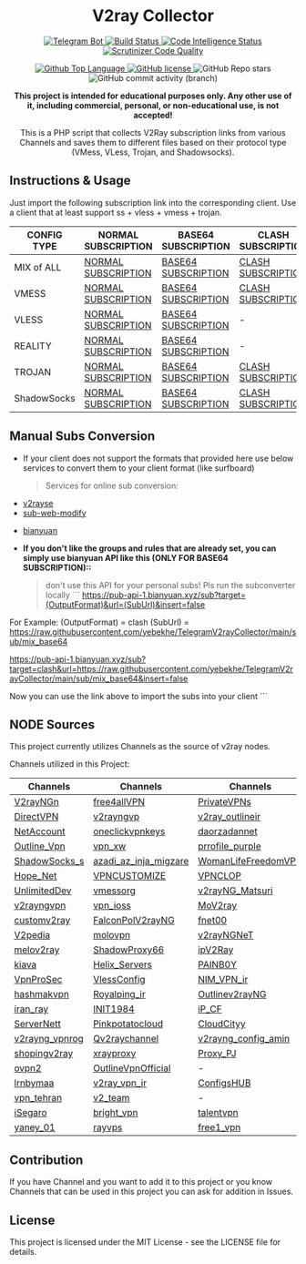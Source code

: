 <h1 id="v2ray-collector" align="center">V2ray Collector</h1>
<p align="center">
  <a href="https://t.me/v2raycollectorbot">
    <img src="https://img.shields.io/badge/Telegram_Bot-@v2raycollectorbot-darkblue?style=flat&logo=telegram" alt="Telegram Bot">
  </a>
  <a href="https://scrutinizer-ci.com/g/yebekhe/TelegramV2rayCollector/build-status/main">
    <img src="https://scrutinizer-ci.com/g/yebekhe/TelegramV2rayCollector/badges/build.png?b=main" alt="Build Status">
  </a>
  <a href="https://scrutinizer-ci.com/code-intelligence">
    <img src="https://scrutinizer-ci.com/g/yebekhe/TelegramV2rayCollector/badges/code-intelligence.svg?b=main" alt="Code Intelligence Status">
  </a>
  <a href="https://scrutinizer-ci.com/g/yebekhe/TelegramV2rayCollector/?branch=main">
    <img src="https://img.shields.io/scrutinizer/quality/g/yebekhe/TelegramV2rayCollector?style=flat&logo=scrutinizerci" alt="Scrutinizer Code Quality">
  </a>
</p>
<p align="center">
  <a href="https://github.com/yebekhe/TelegramV2rayCollector/">
    <img src="https://img.shields.io/github/languages/top/yebekhe/TelegramV2rayCollector?color=5D6D7E" alt="Github Top Language">
  </a>
  <a href="https://github.com/yebekhe/TelegramV2rayCollector/">
    <img src="https://img.shields.io/github/license/yebekhe/TelegramV2rayCollector?color=5D6D7E" alt="GitHub license">
  </a>
  <img alt="GitHub Repo stars" src="https://img.shields.io/github/stars/yebekhe/TelegramV2rayCollector">
  <img alt="GitHub commit activity (branch)" src="https://img.shields.io/github/commit-activity/t/yebekhe/TelegramV2rayCollector">
</p>
<p align="center">
  <b>This project is intended for educational purposes only. Any other use of it, including commercial, personal, or non-educational use, is not accepted!</b>
</p>
<p align="center">This is a PHP script that collects V2Ray subscription links from various Channels and saves them to different files based on their protocol type (VMess, VLess, Trojan, and Shadowsocks).</p>
<h2 id="instructions-usage">Instructions &amp; Usage</h2>
<p>Just import the following subscription link into the corresponding client. Use a client that at least support ss + vless + vmess + trojan.</p>
<table>
  <thead>
    <tr>
      <th>CONFIG TYPE</th>
      <th>NORMAL SUBSCRIPTION</th>
      <th>BASE64 SUBSCRIPTION</th>
      <th>CLASH SUBSCRIPTION</th>
      <th>CLASH.Meta SUBSCRIPTION</th>
      <th>SURFBOARD SUSCRIPTION</th>
    </tr>
  </thead>
  <tbody>
    <tr>
      <td>MIX of ALL</td>
      <td>
        <a href="https://raw.githubusercontent.com/yebekhe/TelegramV2rayCollector/main/sub/mix">NORMAL SUBSCRIPTION</a>
      </td>
      <td>
        <a href="https://raw.githubusercontent.com/yebekhe/TelegramV2rayCollector/main/sub/mix_base64">BASE64 SUBSCRIPTION</a>
      </td>
      <td>
        <a href="https://raw.githubusercontent.com/yebekhe/TelegramV2rayCollector/main/clash/mix.yml">CLASH SUBSCRIPTION</a>
      </td>
      <td>
        <a href="https://raw.githubusercontent.com/yebekhe/TelegramV2rayCollector/main/meta/mix.yml">CLASH.Meta SUBSCRIPTION</a>
      </td>
      <td>
        <a href="https://raw.githubusercontent.com/yebekhe/TelegramV2rayCollector/main/surfboard/mix">SURFBOARD SUBSCRIPTION</a>
      </td>
    </tr>
    <tr>
      <td>VMESS</td>
      <td>
        <a href="https://raw.githubusercontent.com/yebekhe/TelegramV2rayCollector/main/sub/vmess">NORMAL SUBSCRIPTION</a>
      </td>
      <td>
        <a href="https://raw.githubusercontent.com/yebekhe/TelegramV2rayCollector/main/sub/vmess_base64">BASE64 SUBSCRIPTION</a>
      </td>
      <td>
        <a href="https://raw.githubusercontent.com/yebekhe/TelegramV2rayCollector/main/clash/vmess.yml">CLASH SUBSCRIPTION</a>
      </td>
      <td>
        <a href="https://raw.githubusercontent.com/yebekhe/TelegramV2rayCollector/main/meta/vmess.yml">CLASH.Meta SUBSCRIPTION</a>
      </td>
      <td>
        <a href="https://raw.githubusercontent.com/yebekhe/TelegramV2rayCollector/main/surfboard/vmess">SURFBOARD SUBSCRIPTION</a>
      </td>
    </tr>
    <tr>
      <td>VLESS</td>
      <td>
        <a href="https://raw.githubusercontent.com/yebekhe/TelegramV2rayCollector/main/sub/vless">NORMAL SUBSCRIPTION</a>
      </td>
      <td>
        <a href="https://raw.githubusercontent.com/yebekhe/TelegramV2rayCollector/main/sub/vless_base64">BASE64 SUBSCRIPTION</a>
      </td>
      <td>-</td>
      <td>
        <a href="https://raw.githubusercontent.com/yebekhe/TelegramV2rayCollector/main/meta/vless.yml">CLASH.Meta SUBSCRIPTION</a>
      </td>
      <td>-</td>
    </tr>
    <tr>
      <td>REALITY</td>
      <td>
        <a href="https://raw.githubusercontent.com/yebekhe/TelegramV2rayCollector/main/sub/reality">NORMAL SUBSCRIPTION</a>
      </td>
      <td>
        <a href="https://raw.githubusercontent.com/yebekhe/TelegramV2rayCollector/main/sub/reality_base64">BASE64 SUBSCRIPTION</a>
      </td>
      <td>-</td>
      <td>
        <a href="https://raw.githubusercontent.com/yebekhe/TelegramV2rayCollector/main/meta/reality.yml">CLASH.Meta SUBSCRIPTION</a>
      </td>
      <td>-</td>
    </tr>
    <tr>
      <td>TROJAN</td>
      <td>
        <a href="https://raw.githubusercontent.com/yebekhe/TelegramV2rayCollector/main/sub/trojan">NORMAL SUBSCRIPTION</a>
      </td>
      <td>
        <a href="https://raw.githubusercontent.com/yebekhe/TelegramV2rayCollector/main/sub/trojan_base64">BASE64 SUBSCRIPTION</a>
      </td>
      <td>
        <a href="https://raw.githubusercontent.com/yebekhe/TelegramV2rayCollector/main/clash/trojan.yml">CLASH SUBSCRIPTION</a>
      </td>
      <td>
        <a href="https://raw.githubusercontent.com/yebekhe/TelegramV2rayCollector/main/meta/trojan.yml">CLASH.Meta SUBSCRIPTION</a>
      </td>
      <td>
        <a href="https://raw.githubusercontent.com/yebekhe/TelegramV2rayCollector/main//surfboard/trojan">SURFBOARD SUBSCRIPTION</a>
      </td>
    </tr>
    <tr>
      <td>ShadowSocks</td>
      <td>
        <a href="https://raw.githubusercontent.com/yebekhe/TelegramV2rayCollector/main/sub/shadowsocks">NORMAL SUBSCRIPTION</a>
      </td>
      <td>
        <a href="https://raw.githubusercontent.com/yebekhe/TelegramV2rayCollector/main/sub/shadowsocks_base64">BASE64 SUBSCRIPTION</a>
      </td>
      <td>
        <a href="https://raw.githubusercontent.com/yebekhe/TelegramV2rayCollector/main/clash/shadowsocks.yml">CLASH SUBSCRIPTION</a>
      </td>
      <td>
        <a href="https://raw.githubusercontent.com/yebekhe/TelegramV2rayCollector/main/meta/shadowsocks.yml">CLASH.Meta SUBSCRIPTION</a>
      </td>
      <td>
        <a href="https://raw.githubusercontent.com/yebekhe/TelegramV2rayCollector/main/surfboard/shadowsocks">SURFBOARD SUBSCRIPTION</a>
      </td>
    </tr>
  </tbody>
</table>
<h2 id="manual-subs-conversion">Manual Subs Conversion</h2>
<ul>
  <li>If your client does not support the formats that provided here use below services to convert them to your client format (like surfboard) <blockquote>
      <p>Services for online sub conversion:</p>
    </blockquote>
  </li>
  <li>
    <a href="https://v2rayse.com/en/node-convert">v2rayse</a>
  </li>
  <li>
    <a href="https://sub.v1.mk/">sub-web-modify</a>
  </li>
  <li>
    <p>
      <a href="https://bianyuan.xyz/">bianyuan</a>
    </p>
  </li>
  <li>
    <p>
      <strong>If you don&#39;t like the groups and rules that are already set, you can simply use bianyuan API like this (ONLY FOR BASE64 SUBSCRIPTION)::</strong>
    </p>
    <blockquote>
      <p>don&#39;t use this API for your personal subs! Pls run the subconverter locally ``` <a href="https://pub-api-1.bianyuan.xyz/sub?target=(OutputFormat)&amp;url=(SubUrl)&amp;insert=false">https://pub-api-1.bianyuan.xyz/sub?target=(OutputFormat)&amp;url=(SubUrl)&amp;insert=false</a>
      </p>
    </blockquote>
  </li>
</ul>
<p>For Example: (OutputFormat) = clash (SubUrl) = <a href="https://raw.githubusercontent.com/yebekhe/TelegramV2rayCollector/main/sub/mix_base64">https://raw.githubusercontent.com/yebekhe/TelegramV2rayCollector/main/sub/mix_base64</a>
</p>
<p>
  <a href="https://pub-api-1.bianyuan.xyz/sub?target=clash&amp;url=https://raw.githubusercontent.com/yebekhe/TelegramV2rayCollector/main/sub/mix_base64&amp;insert=false">https://pub-api-1.bianyuan.xyz/sub?target=clash&amp;url=https://raw.githubusercontent.com/yebekhe/TelegramV2rayCollector/main/sub/mix_base64&amp;insert=false</a>
</p>
<p>Now you can use the link above to import the subs into your client ```</p>
<h2 id="node-sources">NODE Sources</h2>
<p>This project currently utilizes Channels as the source of v2ray nodes.</p>
<p>Channels utilized in this Project:</p>
<table>
  <thead>
    <tr>
      <th>Channels</th>
      <th>Channels</th>
      <th>Channels</th>
      <th>Channels</th>
    </tr>
  </thead>
  <tbody>
    <tr>
      <td>
        <a href="https://t.me/V2rayNGn">V2rayNGn</a>
      </td>
      <td>
        <a href="https://t.me/free4allVPN">free4allVPN</a>
      </td>
      <td>
        <a href="https://t.me/PrivateVPNs">PrivateVPNs</a>
      </td>
      <td>
        <a href="https://t.me/V2rayng_Fast">V2rayng_Fast</a>
      </td>
    </tr>
    <tr>
      <td>
        <a href="https://t.me/DirectVPN">DirectVPN</a>
      </td>
      <td>
        <a href="https://t.me/v2rayngvp">v2rayngvp</a>
      </td>
      <td>
        <a href="https://t.me/v2ray_outlineir">v2ray_outlineir</a>
      </td>
      <td>
        <a href="https://t.me/v2ray_swhil">v2ray_swhil</a>
      </td>
    </tr>
    <tr>
      <td>
        <a href="https://t.me/NetAccount">NetAccount</a>
      </td>
      <td>
        <a href="https://t.me/oneclickvpnkeys">oneclickvpnkeys</a>
      </td>
      <td>
        <a href="https://t.me/daorzadannet">daorzadannet</a>
      </td>
      <td>
        <a href="https://t.me/LoRd_uL4mo">LoRd_uL4mo</a>
      </td>
    </tr>
    <tr>
      <td>
        <a href="https://t.me/Outline_Vpn">Outline_Vpn</a>
      </td>
      <td>
        <a href="https://t.me/vpn_xw">vpn_xw</a>
      </td>
      <td>
        <a href="https://t.me/prrofile_purple">prrofile_purple</a>
      </td>
      <td>
        <a href="https://t.me/proxyymeliii">proxyymeliii</a>
      </td>
    </tr>
    <tr>
      <td>
        <a href="https://t.me/ShadowSocks_s">ShadowSocks_s</a>
      </td>
      <td>
        <a href="https://t.me/azadi_az_inja_migzare">azadi_az_inja_migzare</a>
      </td>
      <td>
        <a href="https://t.me/WomanLifeFreedomVPN">WomanLifeFreedomVPN</a>
      </td>
      <td>
        <a href="https://t.me/MsV2ray">MsV2ray</a>
      </td>
    </tr>
    <tr>
      <td>
        <a href="https://t.me/Hope_Net">Hope_Net</a>
      </td>
      <td>
        <a href="https://t.me/VPNCUSTOMIZE">VPNCUSTOMIZE</a>
      </td>
      <td>
        <a href="https://t.me/VPNCLOP">VPNCLOP</a>
      </td>
      <td>
        <a href="https://t.me/free_v2rayyy">free_v2rayyy</a>
      </td>
    </tr>
    <tr>
      <td>
        <a href="https://t.me/UnlimitedDev">UnlimitedDev</a>
      </td>
      <td>
        <a href="https://t.me/vmessorg">vmessorg</a>
      </td>
      <td>
        <a href="https://t.me/v2rayNG_Matsuri">v2rayNG_Matsuri</a>
      </td>
      <td>
        <a href="https://t.me/v2ray1_ng">v2ray1_ng</a>
      </td>
    </tr>
    <tr>
      <td>
        <a href="https://t.me/v2rayngvpn">v2rayngvpn</a>
      </td>
      <td>
        <a href="https://t.me/vpn_ioss">vpn_ioss</a>
      </td>
      <td>
        <a href="https://t.me/MoV2ray">MoV2ray</a>
      </td>
      <td>
        <a href="https://t.me/vless_vmess">vless_vmess</a>
      </td>
    </tr>
    <tr>
      <td>
        <a href="https://t.me/customv2ray">customv2ray</a>
      </td>
      <td>
        <a href="https://t.me/FalconPolV2rayNG">FalconPolV2rayNG</a>
      </td>
      <td>
        <a href="https://t.me/fnet00">fnet00</a>
      </td>
      <td>
        <a href="https://t.me/MTConfig">MTConfig</a>
      </td>
    </tr>
    <tr>
      <td>
        <a href="https://t.me/V2pedia">V2pedia</a>
      </td>
      <td>
        <a href="https://t.me/molovpn">molovpn</a>
      </td>
      <td>
        <a href="https://t.me/v2rayNGNeT">v2rayNGNeT</a>
      </td>
      <td>
        <a href="https://t.me/PNG_V2RayNG">PNG_V2RayNG</a>
      </td>
    </tr>
    <tr>
      <td>
        <a href="https://t.me/melov2ray">melov2ray</a>
      </td>
      <td>
        <a href="https://t.me/ShadowProxy66">ShadowProxy66</a>
      </td>
      <td>
        <a href="https://t.me/ipV2Ray">ipV2Ray</a>
      </td>
      <td>
        <a href="https://t.me/v2rayNG_VPNN">v2rayNG_VPNN</a>
      </td>
    </tr>
    <tr>
      <td>
        <a href="https://t.me/kiava">kiava</a>
      </td>
      <td>
        <a href="https://t.me/Helix_Servers">Helix_Servers</a>
      </td>
      <td>
        <a href="https://t.me/PAINB0Y">PAINB0Y</a>
      </td>
      <td>
        <a href="https://t.me/vmess_vless_v2rayng">vmess_vless_v2rayng</a>
      </td>
    </tr>
    <tr>
      <td>
        <a href="https://t.me/VpnProSec">VpnProSec</a>
      </td>
      <td>
        <a href="https://t.me/VlessConfig">VlessConfig</a>
      </td>
      <td>
        <a href="https://t.me/NIM_VPN_ir">NIM_VPN_ir</a>
      </td>
      <td>
        <a href="https://t.me/polproxy">polproxy</a>
      </td>
    </tr>
    <tr>
      <td>
        <a href="https://t.me/hashmakvpn">hashmakvpn</a>
      </td>
      <td>
        <a href="https://t.me/Royalping_ir">Royalping_ir</a>
      </td>
      <td>
        <a href="https://t.me/Outlinev2rayNG">Outlinev2rayNG</a>
      </td>
      <td>
        <a href="https://t.me/Cov2ray">Cov2ray</a>
      </td>
    </tr>
    <tr>
      <td>
        <a href="https://t.me/iran_ray">iran_ray</a>
      </td>
      <td>
        <a href="https://t.me/INIT1984">INIT1984</a>
      </td>
      <td>
        <a href="https://t.me/iP_CF">iP_CF</a>
      </td>
      <td>
        <a href="https://t.me/V2RayTz">V2RayTz</a>
      </td>
    </tr>
    <tr>
      <td>
        <a href="https://t.me/ServerNett">ServerNett</a>
      </td>
      <td>
        <a href="https://t.me/Pinkpotatocloud">Pinkpotatocloud</a>
      </td>
      <td>
        <a href="https://t.me/CloudCityy">CloudCityy</a>
      </td>
      <td>
        <a href="https://t.me/VmessProtocol">VmessProtocol</a>
      </td>
    </tr>
    <tr>
      <td>
        <a href="https://t.me/v2rayng_vpnrog">v2rayng_vpnrog</a>
      </td>
      <td>
        <a href="https://t.me/Qv2raychannel">Qv2raychannel</a>
      </td>
      <td>
        <a href="https://t.me/v2rayng_config_amin">v2rayng_config_amin</a>
      </td>
      <td>
        <a href="https://t.me/MehradLearn">MehradLearn</a>
      </td>
    </tr>
    <tr>
      <td>
        <a href="https://t.me/shopingv2ray">shopingv2ray</a>
      </td>
      <td>
        <a href="https://t.me/xrayproxy">xrayproxy</a>
      </td>
      <td>
        <a href="https://t.me/Proxy_PJ">Proxy_PJ</a>
      </td>
      <td>
        <a href="https://t.me/SafeNet_Server">SafeNet_Server</a>
      </td>
    </tr>
    <tr>
      <td>
        <a href="https://t.me/ovpn2">ovpn2</a>
      </td>
      <td>
        <a href="https://t.me/OutlineVpnOfficial">OutlineVpnOfficial</a>
      </td>
      <td>-</td>
      <td>-</td>
    </tr>
    <tr>
      <td>
        <a href="https://t.me/lrnbymaa">lrnbymaa</a>
      </td>
      <td>
        <a href="https://t.me/v2ray_vpn_ir">v2ray_vpn_ir</a>
      </td>
      <td>
        <a href="https://t.me/ConfigsHUB">ConfigsHUB</a>
      </td>
      <td>
        <a href="https://t.me/freeconfigv2">freeconfigv2</a>
      </td>
    </tr>
    <tr>
      <td>
        <a href="https://t.me/vpn_tehran">vpn_tehran</a>
      </td>
      <td>
        <a href="https://t.me/v2_team">v2_team</a>
      </td>
      <td>-</td>
      <td>
        <a href="https://t.me/V2rayngninja">V2rayngninja</a>
      </td>
    </tr>
    <tr>
      <td>
        <a href="https://t.me/iSegaro">iSegaro</a>
      </td>
      <td>
        <a href="https://t.me/bright_vpn">bright_vpn</a>
      </td>
      <td>
        <a href="https://t.me/talentvpn">talentvpn</a>
      </td>
      <td>
        <a href="https://t.me/proxystore11">proxystore11</a>
      </td>
    </tr>
    <tr>
      <td>
        <a href="https://t.me/yaney_01">yaney_01</a>
      </td>
      <td>
        <a href="https://t.me/rayvps">rayvps</a>
      </td>
      <td>
        <a href="https://t.me/free1_vpn">free1_vpn</a>
      </td>
      <td>
        <a href="https://t.me/Parsashonam">Parsashonam</a>
      </td>
    </tr>
  </tbody>
</table>
<h2 id="contribution">Contribution</h2>
<p>If you have Channel and you want to add it to this project or you know Channels that can be used in this project you can ask for addition in Issues.</p>
<h2 id="license">License</h2>
<p>This project is licensed under the MIT License - see the LICENSE file for details.</p>
